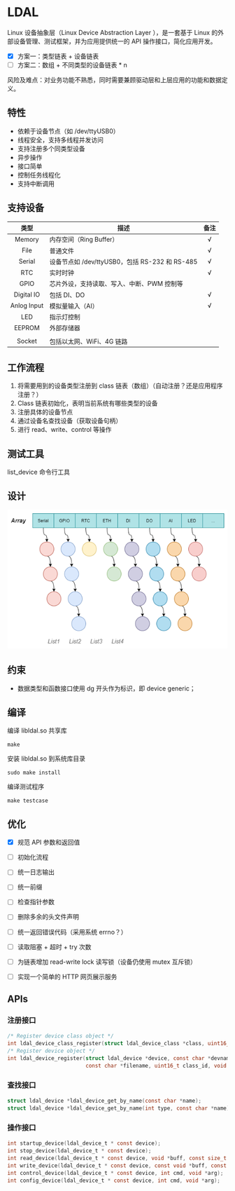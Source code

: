 # LDAL

Linux 设备抽象层（Linux Device Abstraction Layer ），是一套基于 Linux 的外部设备管理、测试框架，并为应用提供统一的 API 操作接口，简化应用开发。

- [x] 方案一：类型链表 + 设备链表
- [ ] 方案二：数组 + 不同类型的设备链表 * n

风险及难点：对业务功能不熟悉，同时需要兼顾驱动层和上层应用的功能和数据定义。


## 特性

- 依赖于设备节点（如 /dev/ttyUSB0）
- 线程安全，支持多线程并发访问
- 支持注册多个同类型设备
- 异步操作
- 接口简单
- 控制任务线程化
- 支持中断调用



## 支持设备

|    类型     | 描述                                           | 备注 |
| :---------: | ---------------------------------------------- | :--: |
|   Memory    | 内存空间（Ring Buffer）                        |  √   |
|    File     | 普通文件                                       |  √   |
|   Serial    | 设备节点如 /dev/ttyUSB0，包括 RS-232 和 RS-485 |  √   |
|     RTC     | 实时时钟                                       |  √   |
|    GPIO     | 芯片外设，支持读取、写入、中断、PWM 控制等     |      |
| Digital IO  | 包括 DI、DO                                    |  √   |
| Anlog Input | 模拟量输入（AI）                               |  √   |
|     LED     | 指示灯控制                                     |      |
|   EEPROM    | 外部存储器                                     |      |
|             |                                                |      |
|   Socket    | 包括以太网、WiFi、4G 链路                      |      |



## 工作流程

1. 将需要用到的设备类型注册到 class 链表（数组）（自动注册？还是应用程序注册？）
2. Class 链表初始化，表明当前系统有哪些类型的设备
3. 注册具体的设备节点
4. 通过设备名查找设备（获取设备句柄）
5. 进行 read、write、control 等操作



## 测试工具

list_device 命令行工具



## 设计


![](./images/linux-device-astration-layer-list.png)



## 约束

- 数据类型和函数接口使用 dg 开头作为标识，即 device generic；



## 编译

编译 libldal.so 共享库

```shell
make
```

安装 libldal.so 到系统库目录

```shell
sudo make install
```

编译测试程序

```shell
make testcase
```



## 优化

- [x] 规范 API 参数和返回值
- [ ] 初始化流程
- [ ] 统一日志输出
- [ ] 统一前缀
- [ ] 检查指针参数
- [ ] 删除多余的头文件声明
- [ ] 统一返回错误代码（采用系统 errno？）
- [ ] 读取阻塞 + 超时 + try 次数
- [ ] 为链表增加 read-write lock 读写锁（设备仍使用 mutex 互斥锁）
- [ ] 实现一个简单的 HTTP 网页展示服务



## APIs

### 注册接口

```c
/* Register device class object */
int ldal_device_class_register(struct ldal_device_class *class, uint16_t class_id);
/* Register device object */
int ldal_device_register(struct ldal_device *device, const char *devname, 
                         const char *filename, uint16_t class_id, void *user_data);
```



### 查找接口

```c
struct ldal_device *ldal_device_get_by_name(const char *name);
struct ldal_device *ldal_device_get_by_name(int type, const char *name);  /* unimplemented */
```



### 操作接口

```c
int startup_device(ldal_device_t * const device);
int stop_device(ldal_device_t * const device);
int read_device(ldal_device_t * const device, void *buff, const size_t len);
int write_device(ldal_device_t * const device, const void *buff, const size_t len);
int control_device(ldal_device_t * const device, int cmd, void *arg);
int config_device(ldal_device_t * const device, int cmd, void *arg);
```

